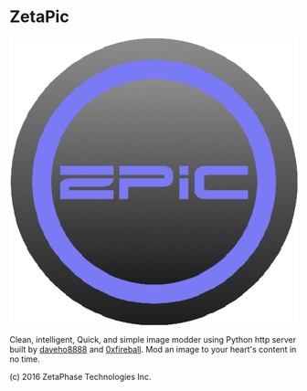 # ZetaPic

![Logo](/ZetaPic/images/smaller_logo.png)

Clean, intelligent, Quick, and simple image modder using Python http server built by [daveho8888](https://github.com/daveho8888) and [0xfireball](https://github.com/0xFireball). Mod an image to your heart's content in no time.

(c) 2016 ZetaPhase Technologies Inc.
